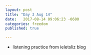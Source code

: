 ```yaml
---
layout: post
title: "Day 3 Aug 14"
date:   2017-08-14 09:06:23 -0600
categories: freedom
published: true

---
```


* listening practice from ieletsliz blog 